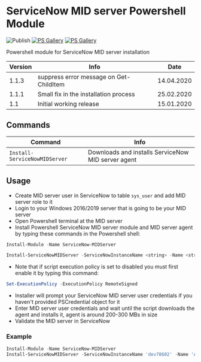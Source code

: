 # ServiceNow MID server Powershell Module

![Publish](https://github.com/Satak/servicenow-midserver-ps/workflows/Publish/badge.svg)
[![PS Gallery][psgallery-badge-dt]][powershell-gallery]
[![PS Gallery][psgallery-badge-v]][powershell-gallery]

Powershell module for ServiceNow MID server installation

| Version | Info                    | Date       |
| ------- | ----------------------- | ---------- |
| 1.1.3   | suppress error message on Get-ChildItem | 14.04.2020 |
| 1.1.1   | Small fix in the installation process | 25.02.2020 |
| 1.1     | Initial working release | 15.01.2020 |

## Commands

| Command                       | Info                                               |
| ----------------------------- | -------------------------------------------------- |
| `Install-ServiceNowMIDServer` | Downloads and installs ServiceNow MID server agent |

## Usage

- Create MID server user in ServiceNow to table `sys_user` and add MID server role to it
- Login to your Windows 2016/2019 server that is going to be your MID server
- Open Powershell terminal at the MID server
- Install Powershell ServiceNow MID server module and MID server agent by typing these commands in the Powershell shell:

```Powershell
Install-Module -Name ServiceNow-MIDServer

Install-ServiceNowMIDServer -ServiceNowInstanceName <string> -Name <string> -Credential <PSCredential>
```

- Note that if script execution policy is set to disabled you must first enable it by typing this command:

```powershell
Set-ExecutionPolicy -ExecutionPolicy RemoteSigned
```

- Installer will prompt your ServiceNow MID server user credentials if you haven't provided PSCredential object for it
- Enter MID server user credentials and wait until the script downloads the agent and installs it, agent is around 200-300 MBs in size
- Validate the MID server in ServiceNow

### Example

```powershell
Install-Module -Name ServiceNow-MIDServer
Install-ServiceNowMIDServer -ServiceNowInstanceName 'dev78602' -Name 'AzureMIDServer' -Credential (Get-Credential)
```

[powershell-gallery]: https://www.powershellgallery.com/packages/ServiceNow-MIDServer/
[psgallery-badge-dt]: https://img.shields.io/powershellgallery/dt/ServiceNow-MIDServer.svg
[psgallery-badge-v]: https://img.shields.io/powershellgallery/v/ServiceNow-MIDServer.svg
